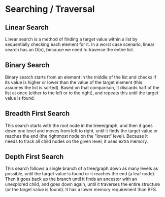 # Searching / Traversal
## Linear Search
Linear search is a method of finding a target value within a list by sequentially checking each element for it. In a worst case scenario, linear search has an O(n), because we need to traverse the entire list.
## Binary Search
Binary search starts from an element in the middle of the list and checks if its value is higher or lower than the value of the target element (this assumes the list is sorted). Based on that comparison, it discards half of the list at once (either to the left or to the right), and repeats this until the target value is found.
## Breadth First Search
This search starts with the root node in the treee/graph, and then it goes down one level and moves from left to right, until it finds the target value or reaches the end (the rightmost node on the "lowest" level). Because it needs to track all child nodes on the given level, it uses extra memory.
## Depth First Search
This search follows a single branch of a tree/graph down as many levels as possible, until the target value is found or it reaches the end (a leaf node). Then it goes back up the branch until it finds an ancestor with an unexplored child, and goes down again, until it traverses the entire structure (or the target value is found). It has a lower memory requirement than BFS.
